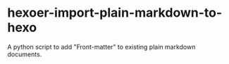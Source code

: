 # hexoer-import-plain-markdown-to-hexo
A python script to add "Front-matter" to existing plain markdown documents.
